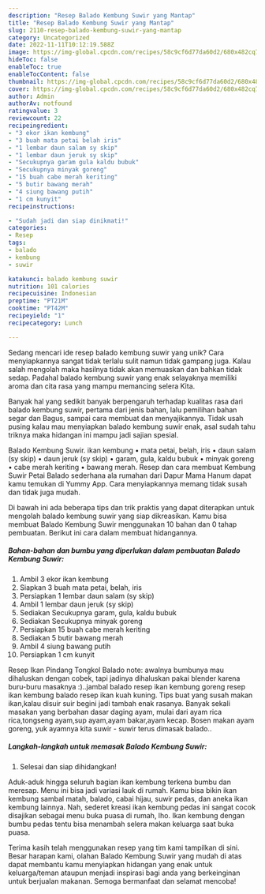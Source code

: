 ```yaml
---
description: "Resep Balado Kembung Suwir yang Mantap"
title: "Resep Balado Kembung Suwir yang Mantap"
slug: 2110-resep-balado-kembung-suwir-yang-mantap
category: Uncategorized
date: 2022-11-11T10:12:19.588Z
image: https://img-global.cpcdn.com/recipes/58c9cf6d77da60d2/680x482cq70/balado-kembung-suwir-foto-resep-utama.jpg
hideToc: false
enableToc: true
enableTocContent: false
thumbnail: https://img-global.cpcdn.com/recipes/58c9cf6d77da60d2/680x482cq70/balado-kembung-suwir-foto-resep-utama.jpg
cover: https://img-global.cpcdn.com/recipes/58c9cf6d77da60d2/680x482cq70/balado-kembung-suwir-foto-resep-utama.jpg
author: Admin
authorAv: notfound
ratingvalue: 3
reviewcount: 22
recipeingredient:
- "3 ekor ikan kembung"
- "3 buah mata petai belah iris"
- "1 lembar daun salam sy skip"
- "1 lembar daun jeruk sy skip"
- "Secukupnya garam gula kaldu bubuk"
- "Secukupnya minyak goreng"
- "15 buah cabe merah keriting"
- "5 butir bawang merah"
- "4 siung bawang putih"
- "1 cm kunyit"
recipeinstructions:

- "Sudah jadi dan siap dinikmati!"
categories:
- Resep
tags:
- balado
- kembung
- suwir

katakunci: balado kembung suwir 
nutrition: 101 calories
recipecuisine: Indonesian
preptime: "PT21M"
cooktime: "PT42M"
recipeyield: "1"
recipecategory: Lunch

---
```





Sedang mencari ide resep balado kembung suwir yang unik? Cara menyiapkannya sangat tidak terlalu sulit namun tidak gampang juga. Kalau salah mengolah maka hasilnya tidak akan memuaskan dan bahkan tidak sedap. Padahal balado kembung suwir yang enak selayaknya memiliki aroma dan cita rasa yang mampu memancing selera Kita.





Banyak hal yang sedikit banyak berpengaruh terhadap kualitas rasa dari balado kembung suwir, pertama dari jenis bahan, lalu pemilihan bahan segar dan Bagus, sampai cara membuat dan menyajikannya. Tidak usah pusing kalau mau menyiapkan balado kembung suwir enak,      asal sudah tahu triknya maka hidangan ini mampu jadi sajian spesial.














Balado Kembung Suwir. ikan kembung • mata petai, belah, iris • daun salam (sy skip) • daun jeruk (sy skip) • garam, gula, kaldu bubuk • minyak goreng • cabe merah keriting • bawang merah. Resep dan cara membuat Kembung Suwir Petai Balado sederhana ala rumahan dari Dapur Mama Hanum dapat kamu temukan di Yummy App. Cara menyiapkannya memang tidak susah dan tidak juga mudah.






Di bawah ini ada beberapa tips dan trik praktis yang dapat diterapkan untuk mengolah balado kembung suwir yang siap dikreasikan. Kamu bisa membuat Balado Kembung Suwir menggunakan 10 bahan dan 0 tahap pembuatan. Berikut ini cara dalam membuat hidangannya.

<!--inarticleads1-->

##### Bahan-bahan dan bumbu yang diperlukan dalam pembuatan Balado Kembung Suwir:

1. Ambil 3 ekor ikan kembung
1. Siapkan 3 buah mata petai, belah, iris
1. Persiapkan 1 lembar daun salam (sy skip)
1. Ambil 1 lembar daun jeruk (sy skip)
1. Sediakan Secukupnya garam, gula, kaldu bubuk
1. Sediakan Secukupnya minyak goreng
1. Persiapkan 15 buah cabe merah keriting
1. Sediakan 5 butir bawang merah
1. Ambil 4 siung bawang putih
1. Persiapkan 1 cm kunyit


Resep Ikan Pindang Tongkol Balado note: awalnya bumbunya mau dihaluskan dengan cobek, tapi jadinya dihaluskan pakai blender karena buru-buru masaknya :)..jambal balado resep ikan kembung goreng resep ikan kembung balado resep ikan kuah kuning. Tips buat yang susah makan ikan,kalau disuir suir begini jadi tambah enak rasanya. Banyak sekali masakan yang berbahan dasar daging ayam, mulai dari ayam rica rica,tongseng ayam,sup ayam,ayam bakar,ayam kecap. Bosen makan ayam goreng, yuk ayamnya kita suwir - suwir terus dimasak balado.. 

<!--inarticleads2-->

##### Langkah-langkah untuk memasak Balado Kembung Suwir:


1. Selesai dan siap dihidangkan!

Aduk-aduk hingga seluruh bagian ikan kembung terkena bumbu dan meresap. Menu ini bisa jadi variasi lauk di rumah. Kamu bisa bikin ikan kembung sambal matah, balado, cabai hijau, suwir pedas, dan aneka ikan kembung lainnya. Nah, sederet kreasi ikan kembung pedas ini sangat cocok disajikan sebagai menu buka puasa di rumah, lho. Ikan kembung dengan bumbu pedas tentu bisa menambah selera makan keluarga saat buka puasa. 

Terima kasih telah menggunakan resep yang tim kami tampilkan di sini. Besar harapan kami, olahan Balado Kembung Suwir yang mudah di atas dapat membantu kamu menyiapkan hidangan yang enak untuk keluarga/teman ataupun menjadi inspirasi bagi anda yang berkeinginan untuk berjualan makanan. Semoga bermanfaat dan selamat mencoba!
